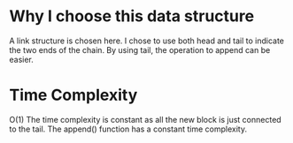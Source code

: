 # Why I choose this data structure
A link structure is chosen here.
I chose to use both head and tail to indicate the two ends of the chain.
By using tail, the operation to append can be easier.

# Time Complexity
O(1)
The time complexity is constant as all the new block is just connected to the tail.
The append() function has a constant time complexity.
